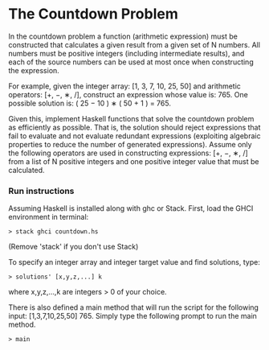 # The Countdown Problem
In the countdown problem a function (arithmetic expression) must be constructed that calculates a given result from a given set of N numbers. All numbers must be positive integers (including intermediate results), and each of the source numbers can be used at most once when constructing the expression.

For example, given the integer array: [1, 3, 7, 10, 25, 50] and arithmetic operators: [+, −, ∗, /], construct an expression whose value is: 765. One possible solution is: ( 25 − 10 ) ∗ ( 50 + 1 ) = 765.

Given this, implement Haskell functions that solve the countdown problem as efficiently as possible. That is, the solution should reject expressions that fail to evaluate and not evaluate redundant expressions (exploiting algebraic properties to reduce the number of generated expressions). Assume only the following operators are used in constructing expressions: [+, −, ∗, /] from a list of N positive integers and one positive integer value that must be calculated.

### Run instructions
Assuming Haskell is installed along with ghc or Stack.
First, load the GHCI environment in terminal: 
```
> stack ghci countdown.hs
```
(Remove 'stack' if you don't use Stack)

To specify an integer array and integer target value and find solutions, type:
```
> solutions' [x,y,z,...] k
```
where x,y,z,...,k are integers > 0 of your choice. 

There is also defined a main method that will run the script for the following input:
[1,3,7,10,25,50] 765. Simply type the following prompt to run the main method.
```
> main
```
